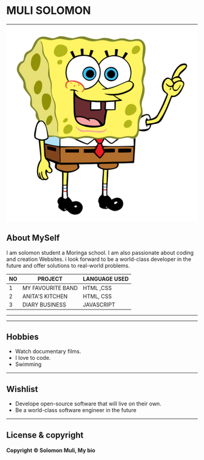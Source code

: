 <!-- About Myself -->
# MULI SOLOMON
---

![image](sponge.webp)




<!-- my bio -->
## About MySelf

I am solomon student a Moringa school. I am also passionate about coding and creation Websites. i look forward to be a world-class developer in the future and offer solutions to real-world problems.

|NO |PROJECT| LANGUAGE USED|
| ---| ---|---|
|1|MY FAVOURITE BAND|HTML ,CSS|
|2|ANITA'S KITCHEN|HTML, CSS|
|3|DIARY BUSINESS|JAVASCRIPT|

---

----

<!-- Info about my hobbies -->
## Hobbies

- Watch documentary films.
- I love to code.
- Swimming
---

## Wishlist

- Develope open-source software that will live on their own.
- Be a world-class software engineer in the future

---






## License & copyright

#### Copyright © Solomon Muli, My bio 








